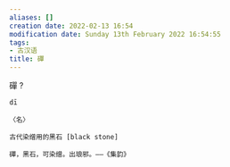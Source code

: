 ```yaml
---
aliases: []
creation date: 2022-02-13 16:54
modification date: Sunday 13th February 2022 16:54:55
tags:
- 古汉语
title: 磾
---
```


磾
?
```
dī 

〈名〉

古代染缯用的黑石 [black stone]

磾，黑石，可染缯。出琅邪。——《集韵》
```
<!--SR:!2022-05-30,1,230-->